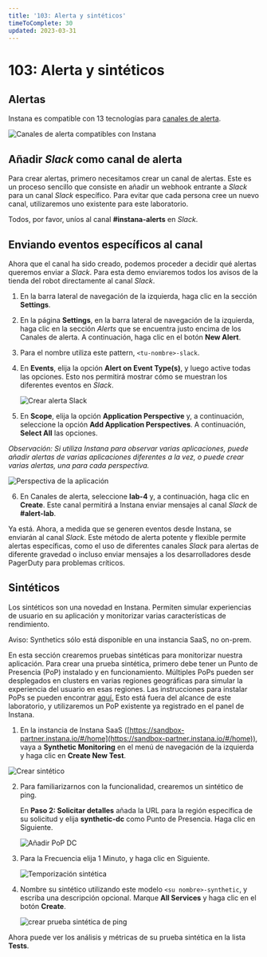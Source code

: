 ```yaml
---
title: '103: Alerta y sintéticos'
timeToComplete: 30
updated: 2023-03-31
---
```


# 103: Alerta y sintéticos

## Alertas

Instana es compatible con 13 tecnologías para [canales de alerta](https://www.ibm.com/docs/en/instana-observability/current?topic=apis-alerting#alerting-integrations).

![Canales de alerta compatibles con Instana](./images/103/supported-channels.png)

## Añadir _Slack_ como canal de alerta

Para crear alertas, primero necesitamos crear un canal de alertas. Este es un proceso sencillo que consiste en añadir un webhook entrante a _Slack_ para un canal _Slack_ específico. Para evitar que cada persona cree un nuevo canal, utilizaremos uno existente para este laboratorio.

Todos, por favor, uníos al canal **\#instana-alerts** en _Slack_.

## Enviando eventos específicos al canal

Ahora que el canal ha sido creado, podemos proceder a decidir qué alertas queremos enviar a _Slack_. Para esta demo enviaremos todos los avisos de la tienda del robot directamente al canal _Slack_.

1. En la barra lateral de navegación de la izquierda, haga clic en la sección **Settings**.

2. En la página **Settings**, en la barra lateral de navegación de la izquierda, haga clic en la sección _Alerts_ que se encuentra justo encima de los Canales de alerta. A continuación, haga clic en el botón **New Alert**.

3. Para el nombre utiliza este pattern, `<tu-nombre>-slack`.

4. En **Events**, elija la opción **Alert on Event Type(s)**, y luego active todas las opciones. Esto nos permitirá mostrar cómo se muestran los diferentes eventos en _Slack_.

   ![Crear alerta _Slack_](./images/103/create-alert.png)

5. En **Scope**, elija la opción **Application Perspective** y, a continuación, seleccione la opción **Add Application Perspectives**. A continuación, **Select All** las opciones.

_Observación: Si utiliza Instana para observar varias aplicaciones, puede añadir alertas de varias aplicaciones diferentes a la vez, o puede crear varias alertas, una para cada perspectiva._

![Perspectiva de la aplicación](./images/103/app-perspective.png)

6. En Canales de alerta, seleccione **lab-4** y, a continuación, haga clic en **Create**. Este canal permitirá a Instana enviar mensajes al canal _Slack_ de **\#alert-lab**.

Ya está. Ahora, a medida que se generen eventos desde Instana, se enviarán al canal _Slack_. Este método de alerta potente y flexible permite alertas específicas, como el uso de diferentes canales _Slack_ para alertas de diferente gravedad o incluso enviar mensajes a los desarrolladores desde PagerDuty para problemas críticos.

## Sintéticos

Los sintéticos son una novedad en Instana. Permiten simular experiencias de usuario en su aplicación y monitorizar varias características de rendimiento.

Aviso: Synthetics sólo está disponible en una instancia SaaS, no on-prem.

En esta sección crearemos pruebas sintéticas para monitorizar nuestra aplicación. Para crear una prueba sintética, primero debe tener un Punto de Presencia (PoP) instalado y en funcionamiento. Múltiples PoPs pueden ser desplegados en clusters en varias regiones geográficas para simular la experiencia del usuario en esas regiones. Las instrucciones para instalar PoPs se pueden encontrar [aquí.](https://www.ibm.com/docs/en/instana-observability/current?topic=beta-pop-deployment) Esto está fuera del alcance de este laboratorio, y utilizaremos un PoP existente ya registrado en el panel de Instana.

1. En la instancia de Instana SaaS ([https://sandbox-partner.instana.io/#/home](https://sandbox-partner.instana.io/#/home)), vaya a **Synthetic Monitoring** en el menú de navegación de la izquierda y haga clic en **Create New Test**.

![Crear sintético](./images/103/synthetic-create.png)

2. Para familiarizarnos con la funcionalidad, crearemos un sintético de ping.

   En **Paso 2: Solicitar detalles** añada la URL para la región específica de su solicitud y elija **synthetic-dc** como Punto de Presencia. Haga clic en Siguiente.

   ![Añadir PoP DC](./images/103/dc-pop.png)

3. Para la Frecuencia elija 1 Minuto, y haga clic en Siguiente.

   ![Temporización sintética](./images/103/syn-timing.png)

4. Nombre su sintético utilizando este modelo `<su nombre>-synthetic`, y escriba una descripción opcional. Marque **All Services** y haga clic en el botón **Create**.

   ![crear prueba sintética de ping](./images/103/karsten-synthetic.png)

Ahora puede ver los análisis y métricas de su prueba sintética en la lista **Tests**.
